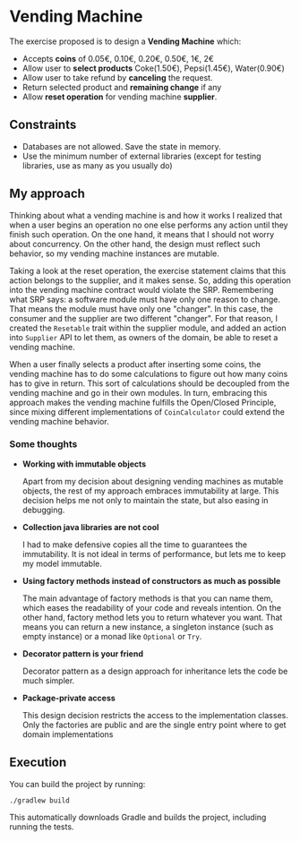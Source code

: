 # Vending Machine

The exercise proposed is to design a **Vending Machine** which:

- Accepts **coins** of 0.05€, 0.10€, 0.20€, 0.50€, 1€, 2€ 
- Allow user to **select products** Coke(1.50€), Pepsi(1.45€), Water(0.90€)
- Allow user to take refund by **canceling** the request.
- Return selected product and **remaining change** if any
- Allow **reset operation** for vending machine **supplier**.

## Constraints
 
- Databases are not allowed. Save the state in memory.
- Use the minimum number of external libraries (except for testing libraries, use as many as you usually do)

## My approach

Thinking about what a vending machine is and how it works I realized that when a user begins an operation no one else performs any action until they finish such operation. On the one hand, it means that I should not worry about concurrency. On the other hand, the design must reflect such behavior, so my vending machine instances are mutable.

Taking a look at the reset operation, the exercise statement claims that this action belongs to the supplier, and it makes sense. So, adding this operation into the vending machine contract would violate the SRP. Remembering what SRP says: a software module must have only one reason to change. That means the module must have only one "changer". In this case, the consumer and the supplier are two different "changer". For that reason, I created the `Resetable` trait within the supplier module, and added an action into `Supplier` API to let them, as owners of the domain, be able to reset a vending machine. 

When a user finally selects a product after inserting some coins, the vending machine has to do some calculations to figure out how many coins has to give in return. This sort of calculations should be decoupled from the vending machine and go in their own modules. In turn, embracing this approach makes the vending machine fulfills the Open/Closed Principle, since mixing different implementations of `CoinCalculator` could extend the vending machine behavior.
   
### Some thoughts

- **Working with immutable objects**

    Apart from my decision about designing vending machines as mutable objects, the rest of my approach embraces immutability at large. This decision helps me not only to maintain the state, but also easing in debugging.

- **Collection java libraries are not cool**

    I had to make defensive copies all the time to guarantees the immutability. It is not ideal in terms of performance, but lets me to keep my model immutable.    

- **Using factory methods instead of constructors as much as possible**

    The main advantage of factory methods is that you can name them, which eases the readability of your code and reveals intention. On the other hand, factory method lets you to return whatever you want. That means you can return a new instance, a singleton instance (such as empty instance) or a monad like `Optional` or `Try`.

- **Decorator pattern is your friend**

    Decorator pattern as a design approach for inheritance lets the code be much simpler.
    
- **Package-private access**

    This design decision restricts the access to the implementation classes. Only the factories are public and are the single entry point where to get domain implementations

## Execution

You can build the project by running:

```
./gradlew build
```

This automatically downloads Gradle and builds the project, including running the tests.
